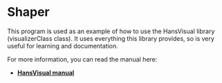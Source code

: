 # Shaper

This program is used as an example of how to use the HansVisual library (visualizerClass class). It uses everything this library provides, so is very useful for learning and documentation.  

For more information, you can read the manual here:

- [**HansVisual manual**](https://sciencesoftcode.wordpress.com/2019/09/14/hansvisual/)
